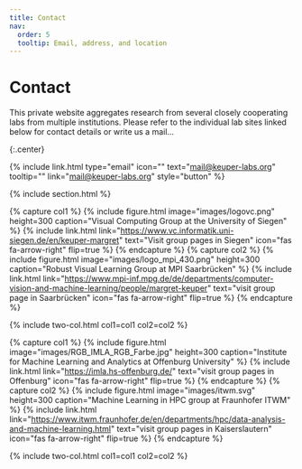 ```yaml
---
title: Contact
nav:
  order: 5
  tooltip: Email, address, and location
---
```


# <i class="fas fa-envelope"></i>Contact

This private website aggregates research from several closely cooperating labs from multiple institutions. Please refer to the individual lab sites linked below for contact details or write us a mail... 


{:.center}

{%
  include link.html
  type="email"
  icon=""
  text="mail@keuper-labs.org"
  tooltip=""
  link="mail@keuper-labs.org"
  style="button"
%}


{% include section.html %}



{% capture col1 %}
{%
  include figure.html
  image="images/logovc.png"
  height=300
  caption="Visual Computing Group at the University of Siegen"
%}
{%
  include link.html
  link="https://www.vc.informatik.uni-siegen.de/en/keuper-margret"
  text="Visit group pages in Siegen"
  icon="fas fa-arrow-right"
  flip=true
%}
{% endcapture %}
{% capture col2 %}
{%
  include figure.html
  image="images/logo_mpi_430.png"
  height=300
  caption="Robust Visual Learning Group at MPI Saarbrücken"
%}
{%
  include link.html
  link="https://www.mpi-inf.mpg.de/de/departments/computer-vision-and-machine-learning/people/margret-keuper"
  text="visit group page in Saarbrücken"
  icon="fas fa-arrow-right"
  flip=true
%}
{% endcapture %}

{% include two-col.html col1=col1 col2=col2 %}

{% capture col1 %}
{%
  include figure.html
  image="images/RGB_IMLA_RGB_Farbe.jpg"
  height=300
  caption="Institute for Machine Learning and Analytics at Offenburg University"
%}
{%
  include link.html
  link="https://imla.hs-offenburg.de/"
  text="visit group pages in Offenburg"
  icon="fas fa-arrow-right"
  flip=true
%}
{% endcapture %}
{% capture col2 %}
{%
  include figure.html
  image="images/itwm.svg"
  height=300
  caption="Machine Learning in HPC group at Fraunhofer ITWM"
%}
{%
  include link.html
  link="https://www.itwm.fraunhofer.de/en/departments/hpc/data-analysis-and-machine-learning.html"
  text="visit group pages in Kaiserslautern"
  icon="fas fa-arrow-right"
  flip=true
%}
{% endcapture %}

{% include two-col.html col1=col1 col2=col2 %}
